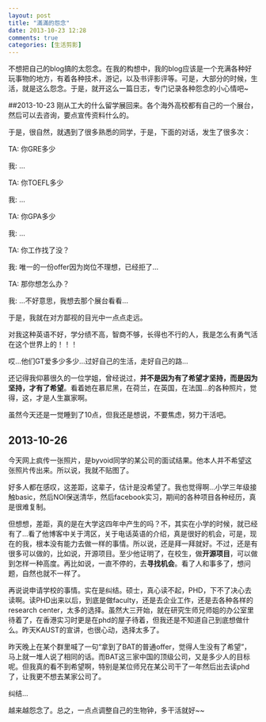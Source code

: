 ```yaml
---
layout: post
title: "滿滿的怨念"
date: 2013-10-23 12:28
comments: true
categories: [生活剪影]
---
```

不想把自己的blog搞的太怨念。在我的构想中，我的blog应该是一个充满各种好玩事物的地方，有着各种技术，游记，以及书评影评等。可是，大部分的时候，生活，就是这么怨念。于是，就开这么一篇日志，专门记录各种怨念的小心情吧~

<!--more-->

##2013-10-23
刚从工大的什么留学展回来。各个海外高校都有自己的一个展台，然后可以去咨询，要点宣传资料什么的。

于是，很自然，就遇到了很多熟悉的同学，于是，下面的对话，发生了很多次：

TA: 你GRE多少

我: ...

TA: 你TOEFL多少

我: ...

TA: 你GPA多少

我: ...

TA: 你工作找了没？

我: 唯一的一份offer因为岗位不理想，已经拒了...

TA: 那你想怎么办？

我: ...不好意思，我想去那个展台看看...

于是，我就在对方鄙视的目光中一点点走远。

对我这种英语不好，学分绩不高，智商不够，长得也不行的人，我是怎么有勇气活在这个世界上的！！！

哎...他们GT爱多少多少...过好自己的生活，走好自己的路...

还记得我仰慕很久的一位学姐，曾经说过，**并不是因为有了希望才坚持，而是因为坚持，才有了希望**。看着她在慕尼黑，在荷兰，在英国，在法国...的各种照片，觉得，这，才是人生赢家啊。

虽然今天还是一觉睡到了10点，但我还是想说，不要焦虑，努力干活吧。

## 2013-10-26

今天网上疯传一张照片，是byvoid同学的某公司的面试结果。他本人并不希望这张照片传出来。所以说，我就不贴图了。

好多人都在感叹，这差距，这辈子，估计是没希望了。我也觉得啊...小学三年级接触basic，然后NOI保送清华，然后facebook实习，期间的各种项目各种经历，真是很难复制。

但想想，差距，真的是在大学这四年中产生的吗？不，其实在小学的时候，就已经有了...看了他博客中关于湾区，关于电话英语的介绍，真是很好的机会，可是，现在的我，根本没有能力去做一样的事情。所以说，还是拜一拜就好。不过，还是有很多可以做的，比如说，开源项目。至少他证明了，在校生，做**开源项目**，可以做到怎样一种高度。再比如说，一直不停的，去**寻找机会**。看了人和事多了，想问题，自然也就不一样了。

再说说申请学校的事情。实在是纠结。硕士，真心读不起，PHD，下不了决心去读啊。读PHD出来以后，到底是做faculty，还是去企业工作，还是去各种各样的research center，太多的选择。虽然大三开始，就在研究生师兄师姐的办公室里待着了，在香港实习时更是在phd的屋子待着，但我还是不知道自己到底想做什么。昨天KAUST的宣讲，也很心动，选择太多了。

昨天晚上在某个群里喊了一句“拿到了BAT的普通offer，觉得人生没有了希望”，马上就一堆人说了相同的话。而BAT这三家中国的顶级公司，又是多少人的目标呢。但我真的看不到希望啊，特别是某位师兄在某公司干了一年然后出去读phd了，让我更不想去某家公司了。

纠结...

越来越怨念了。总之，一点点调整自己的生物钟，多干活就好~~
